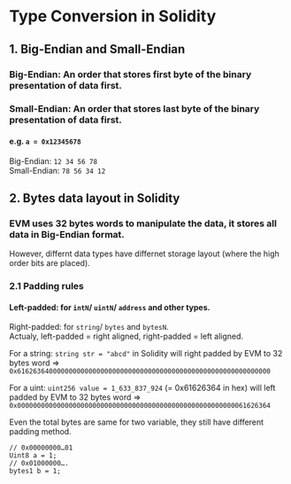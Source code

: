 # Type Conversion in Solidity
## 1. Big-Endian and Small-Endian
### Big-Endian: An order that stores first byte of the binary presentation of data first.
### Small-Endian: An order that stores last byte of the binary presentation of data first.
#### e.g. ```a = 0x12345678```  
Big-Endian: ```12 34 56 78```  
Small-Endian: ```78 56 34 12```
## 2. Bytes data layout in Solidity
### EVM uses 32 bytes words to manipulate the data, it stores all data in Big-Endian format.  
However, differnt data types have differnet storage layout (where the high order bits are placed).
### 2.1 Padding rules
#### Left-padded: for ```intN```/ ```uintN```/ ```address``` and other types.  
Right-padded: for ```string```/ ```bytes``` and ```bytesN```.  
Actualy, left-padded = right aligned, right-padded = left aligned. 

For a string:  ```string str = "abcd"``` in Solidity will right padded by EVM to 32 bytes word => ```0x6162636400000000000000000000000000000000000000000000000000000000 ```  

For a uint: ```uint256 value = 1_633_837_924``` (= 0x61626364 in hex) will left padded by EVM to 32 bytes word =>
```0x0000000000000000000000000000000000000000000000000000000061626364```  

Even the total bytes are same for two variable, they still have different padding method.  
```
// 0x00000000…01
Uint8 a = 1;
// 0x01000000….
bytes1 b = 1;
```  

